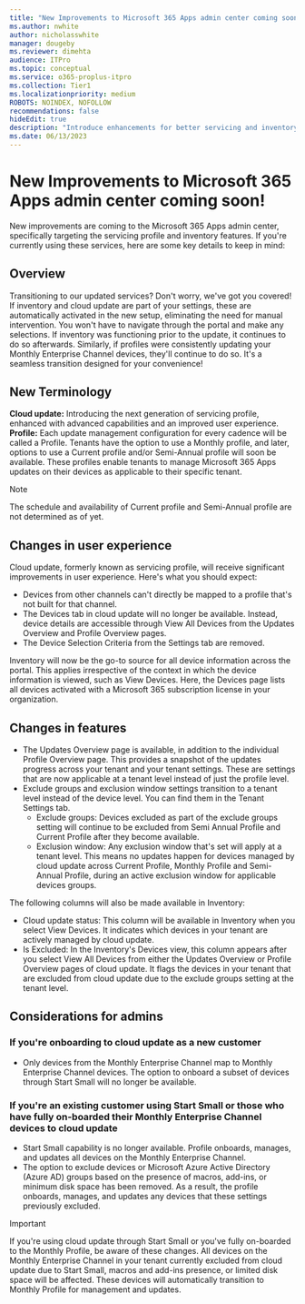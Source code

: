 ```yaml
---
title: "New Improvements to Microsoft 365 Apps admin center coming soon"
ms.author: nwhite
author: nicholasswhite
manager: dougeby
ms.reviewer: dimehta
audience: ITPro
ms.topic: conceptual
ms.service: o365-proplus-itpro
ms.collection: Tier1
ms.localizationpriority: medium
ROBOTS: NOINDEX, NOFOLLOW
recommendations: false
hideEdit: true
description: "Introduce enhancements for better servicing and inventory management, streamlining updates and user experience"
ms.date: 06/13/2023
---
```


# New Improvements to Microsoft 365 Apps admin center coming soon!

New improvements are coming to the Microsoft 365 Apps admin center, specifically targeting the servicing profile and inventory features. If you're currently using these services, here are some key details to keep in mind:

## Overview
Transitioning to our updated services? Don't worry, we've got you covered! If inventory and cloud update are part of your settings, these are automatically activated in the new setup, eliminating the need for manual intervention. You won't have to navigate through the portal and make any selections. If inventory was functioning prior to the update, it continues to do so afterwards. Similarly, if profiles were consistently updating your Monthly Enterprise Channel devices, they'll continue to do so. It's a seamless transition designed for your convenience!

## New Terminology

**Cloud update:** Introducing the next generation of servicing profile, enhanced with advanced capabilities and an improved user experience.  
**Profile:** Each update management configuration for every cadence will be called a Profile. Tenants have the option to use a Monthly profile, and later, options to use a Current profile and/or Semi-Annual profile will soon be available. These profiles enable tenants to manage Microsoft 365 Apps updates on their devices as applicable to their specific tenant.

> [!NOTE]
> The schedule and availability of Current profile and Semi-Annual profile are not determined as of yet.

## Changes in user experience

Cloud update, formerly known as servicing profile, will receive significant improvements in user experience. Here's what you should expect:

- Devices from other channels can't directly be mapped to a profile that's not built for that channel.
- The Devices tab in cloud update will no longer be available. Instead, device details are accessible through View All Devices from the Updates Overview and Profile Overview pages.
- The Device Selection Criteria from the Settings tab are removed.

Inventory will now be the go-to source for all device information across the portal. This applies irrespective of the context in which the device information is viewed, such as View Devices. Here, the Devices page lists all devices activated with a Microsoft 365 subscription license in your organization.

## Changes in features

- The Updates Overview page is available, in addition to the individual Profile Overview page. This provides a snapshot of the updates progress across your tenant and your tenant settings. These are settings that are now applicable at a tenant level instead of just the profile level.
- Exclude groups and exclusion window settings transition to a tenant level instead of the device level. You can find them in the Tenant Settings tab.
  - Exclude groups: Devices excluded as part of the exclude groups setting will continue to be excluded from Semi Annual Profile and Current Profile after they become available.
  - Exclusion window: Any exclusion window that's set will apply at a tenant level. This means no updates happen for devices managed by cloud update across Current Profile, Monthly Profile and Semi-Annual Profile, during an active exclusion window for applicable devices groups.

 The following columns will also be made available in Inventory:

- Cloud update status: This column will be available in Inventory when you select View Devices. It indicates which devices in your tenant are actively managed by cloud update.
- Is Excluded: In the Inventory's Devices view, this column appears after you select View All Devices from either the Updates Overview or Profile Overview pages of cloud update. It flags the devices in your tenant that are excluded from cloud update due to the exclude groups setting at the tenant level.

## Considerations for admins

### If you're onboarding to cloud update as a new customer

- Only devices from the Monthly Enterprise Channel map to Monthly Enterprise Channel devices. The option to onboard a subset of devices through Start Small will no longer be available.

### If you're an existing customer using Start Small or those who have fully on-boarded their Monthly Enterprise Channel devices to cloud update

- Start Small capability is no longer available. Profile onboards, manages, and updates all devices on the Monthly Enterprise Channel.
- The option to exclude devices or Microsoft Azure Active Directory (Azure AD) groups based on the presence of macros, add-ins, or minimum disk space has been removed. As a result, the profile onboards, manages, and updates any devices that these settings previously excluded.

> [!IMPORTANT]
> If you're using cloud update through Start Small or you've fully on-boarded to the Monthly Profile, be aware of these changes. All devices on the Monthly Enterprise Channel in your tenant currently excluded from cloud update due to Start Small, macros and add-ins presence, or limited disk space will be affected. These devices will automatically transition to Monthly Profile for management and updates.
